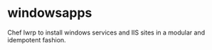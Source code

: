# windowsapps
Chef lwrp to install windows services and IIS sites in a modular and idempotent fashion. 
